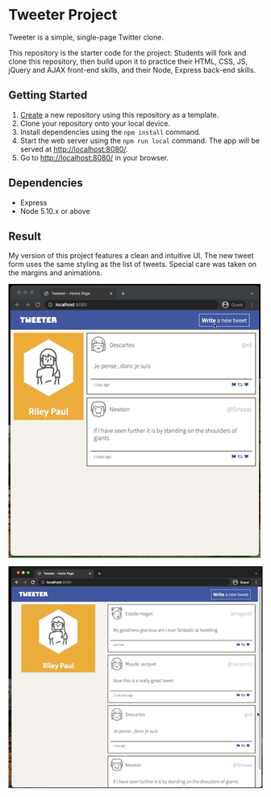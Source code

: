 # Tweeter Project

Tweeter is a simple, single-page Twitter clone.

This repository is the starter code for the project: Students will fork and clone this repository, then build upon it to practice their HTML, CSS, JS, jQuery and AJAX front-end skills, and their Node, Express back-end skills.

## Getting Started

1. [Create](https://docs.github.com/en/repositories/creating-and-managing-repositories/creating-a-repository-from-a-template) a new repository using this repository as a template.
2. Clone your repository onto your local device.
3. Install dependencies using the `npm install` command.
3. Start the web server using the `npm run local` command. The app will be served at <http://localhost:8080/>.
4. Go to <http://localhost:8080/> in your browser.

## Dependencies

- Express
- Node 5.10.x or above

## Result

My version of this project features a clean and intuitive UI. The new tweet form uses the same styling as the list of tweets. Special care was taken on the margins and animations.

![Tweeting](https://github.com/rjp301/tweeter/blob/master/docs/Recording%20-%20new%20tweet.gif)

![Resizing](https://github.com/rjp301/tweeter/blob/master/docs/Recording%20-%20resizing.gif)